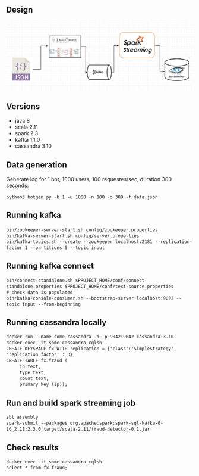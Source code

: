 ## Design

![Architecture](doc/fd-design.png)

## Versions

- java 8
- scala 2.11
- spark 2.3
- kafka 1.1.0
- cassandra 3.10

## Data generation

Generate log for 1 bot, 1000 users, 100 requestes/sec, duration 300 seconds:    

    python3 botgen.py -b 1 -u 1000 -n 100 -d 300 -f data.json
    
## Running kafka
    
    bin/zookeeper-server-start.sh config/zookeeper.properties
    bin/kafka-server-start.sh config/server.properties
    bin/kafka-topics.sh --create --zookeeper localhost:2181 --replication-factor 1 --partitions 5 --topic input
    
## Running kafka connect

    bin/connect-standalone.sh $PROJECT_HOME/conf/connect-standalone.properties $PROJECT_HOME/conf/text-source.properties
    # check data is populated
    bin/kafka-console-consumer.sh --bootstrap-server localhost:9092 --topic input --from-beginning

## Running cassandra locally

    docker run --name some-cassandra -d -p 9042:9042 cassandra:3.10
    docker exec -it some-cassandra cqlsh
    CREATE KEYSPACE fx WITH replication = {'class':'SimpleStrategy', 'replication_factor' : 3};    
    CREATE TABLE fx.fraud (
         ip text,
         type text,
         count text,
         primary key (ip));
         
## Run and build spark streaming job

    sbt assembly
    spark-submit --packages org.apache.spark:spark-sql-kafka-0-10_2.11:2.3.0 target/scala-2.11/fraud-detector-0.1.jar
    
## Check results

    docker exec -it some-cassandra cqlsh
    select * from fx.fraud;
    